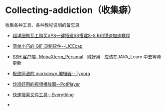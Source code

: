 # Collecting-addiction（收集癖）
收集各种工具、各种教程说明的备忘录

*  [超详细搬瓦工购买VPS一键搭建SS搭建S-S R和锐速加速教程](http://www.right.com.cn/forum/forum.php?mod=viewthread&tid=255148&page=1)


* [简单小巧的 GIF 录制软件--LICEcap](https://www.cockos.com/licecap/)


* [SSH 客户端- MobaXterm_Personal](https://mobaxterm.mobatek.net/)--贼好用--应该在JAVA_Learn 中去等待更新


* [极致简洁的 markdown 编辑器--Typora](https://www.typora.io/)


* [炒鸡好用的视频播放器--PotPlayer](http://potplayer.daum.net/?lang=zh_CN)
* [快速搜索文件工具--Everything](http://www.voidtools.com/)
* ​

